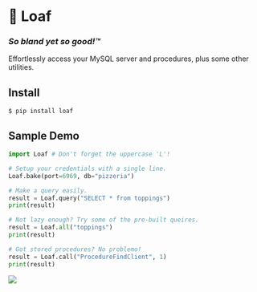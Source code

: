 # 🍞 Loaf
### *So bland yet so good!™*

Effortlessly access your MySQL server and procedures, plus some other utilities.



## Install

```
$ pip install loaf
```



## Sample Demo

```python
import Loaf # Don't forget the uppercase 'L'!

# Setup your credentials with a single line.
Loaf.bake(port=6969, db="pizzeria")

# Make a query easily.
result = Loaf.query("SELECT * from toppings")
print(result)

# Not lazy enough? Try some of the pre-built queires.
result = Loaf.all("toppings")
print(result)

# Got stored procedures? No problemo!
result = Loaf.call("ProcedureFindClient", 1)
print(result)
```



![](https://github.com/PoshoDev/Loaf/blob/main/loaf.png?raw=true)

